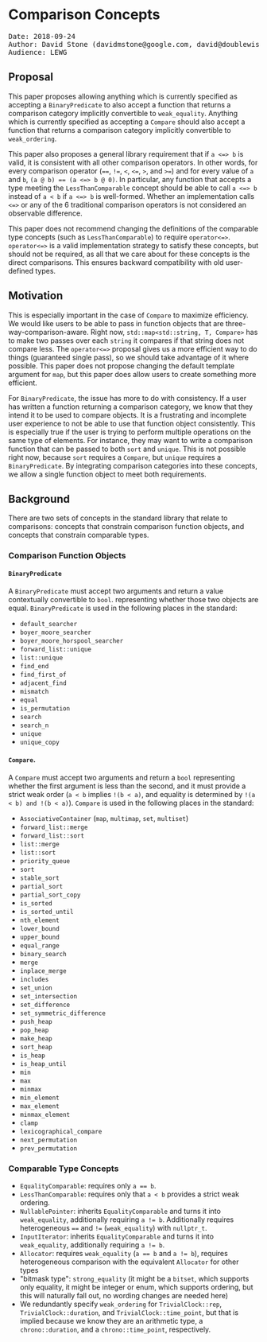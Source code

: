 # Comparison Concepts

<pre>
Date: 2018-09-24
Author: David Stone (&#100;&#97;&#118;&#105;&#100;&#109;&#115;&#116;&#111;&#110;&#101;&#64;&#103;&#111;&#111;&#103;&#108;&#101;&#46;&#99;&#111;&#109;, &#100;&#97;&#118;&#105;&#100;&#64;&#100;&#111;&#117;&#98;&#108;&#101;&#119;&#105;&#115;&#101;&#46;&#110;&#101;&#116;)
Audience: LEWG
</pre>

## Proposal

This paper proposes allowing anything which is currently specified as accepting a `BinaryPredicate` to also accept a function that returns a comparison category implicitly convertible to `weak_equality`. Anything which is currently specified as accepting a `Compare` should also accept a function that returns a comparison category implicitly convertible to `weak_ordering`.

This paper also proposes a general library requirement that if `a <=> b` is valid, it is consistent with all other comparison operators. In other words, for every comparison operator (`==`, `!=`, `<`, `<=`, `>`, and `>=`) and for every value of `a` and `b`, `(a @ b) == (a <=> b @ 0)`. In particular, any function that accepts a type meeting the `LessThanComparable` concept should be able to call `a <=> b` instead of `a < b` if `a <=> b` is well-formed. Whether an implementation calls `<=>` or any of the 6 traditional comparison operators is not considered an observable difference.

This paper does not recommend changing the definitions of the comparable type concepts (such as `LessThanComparable`) to require `operator<=>`. `operator<=>` is a valid implementation strategy to satisfy these concepts, but should not be required, as all that we care about for these concepts is the direct comparisons. This ensures backward compatibility with old user-defined types.

## Motivation

This is especially important in the case of `Compare` to maximize efficiency. We would like users to be able to pass in function objects that are three-way-comparison-aware. Right now, `std::map<std::string, T, Compare>` has to make two passes over each `string` it compares if that string does not compare less. The `operator<=>` proposal gives us a more efficient way to do things (guaranteed single pass), so we should take advantage of it where possible. This paper does not propose changing the default template argument for `map`, but this paper does allow users to create something more efficient.

For `BinaryPredicate`, the issue has more to do with consistency. If a user has written a function returning a comparison category, we know that they intend it to be used to compare objects. It is a frustrating and incomplete user experience to not be able to use that function object consistently. This is especially true if the user is trying to perform multiple operations on the same type of elements. For instance, they may want to write a comparison function that can be passed to both `sort` and `unique`. This is not possible right now, because `sort` requires a `Compare`, but `unique` requires a `BinaryPredicate`. By integrating comparison categories into these concepts, we allow a single function object to meet both requirements.

## Background

There are two sets of concepts in the standard library that relate to comparisons: concepts that constrain comparison function objects, and concepts that constrain comparable types.

### Comparison Function Objects

#### `BinaryPredicate`

A `BinaryPredicate` must accept two arguments and return a value contextually convertible to `bool`. representing whether those two objects are equal. `BinaryPredicate` is used in the following places in the standard:

* `default_searcher`
* `boyer_moore_searcher`
* `boyer_moore_horspool_searcher`
* `forward_list::unique`
* `list::unique`
* `find_end`
* `find_first_of`
* `adjacent_find`
* `mismatch`
* `equal`
* `is_permutation`
* `search`
* `search_n`
* `unique`
* `unique_copy`

#### `Compare`.

 A `Compare` must accept two arguments and return a `bool` representing whether the first argument is less than the second, and it must provide a strict weak order (`a < b` implies `!(b < a)`, and equality is determined by `!(a < b) and !(b < a)`). `Compare` is used in the following places in the standard:

* `AssociativeContainer` (`map`, `multimap`, `set`, `multiset`)
* `forward_list::merge`
* `forward_list::sort`
* `list::merge`
* `list::sort`
* `priority_queue`
* `sort`
* `stable_sort`
* `partial_sort`
* `partial_sort_copy`
* `is_sorted`
* `is_sorted_until`
* `nth_element`
* `lower_bound`
* `upper_bound`
* `equal_range`
* `binary_search`
* `merge`
* `inplace_merge`
* `includes`
* `set_union`
* `set_intersection`
* `set_difference`
* `set_symmetric_difference`
* `push_heap`
* `pop_heap`
* `make_heap`
* `sort_heap`
* `is_heap`
* `is_heap_until`
* `min`
* `max`
* `minmax`
* `min_element`
* `max_element`
* `minmax_element`
* `clamp`
* `lexicographical_compare`
* `next_permutation`
* `prev_permutation`

### Comparable Type Concepts

* `EqualityComparable`: requires only `a == b`.
* `LessThanComparable`: requires only that `a < b` provides a strict weak ordering.
* `NullablePointer`: inherits `EqualityComparable` and turns it into `weak_equality`, additionally requiring `a != b`. Additionally requires heterogeneous `==` and `!=` (`weak_equality`) with `nullptr_t`.
* `InputIterator`: inherits `EqualityComparable` and turns it into `weak_equality`, additionally requiring `a != b`.
* `Allocator`: requires `weak_equality` (`a == b` and `a != b`), requires heterogeneous comparison with the equivalent `Allocator` for other types
* "bitmask type": `strong_equality` (it might be a `bitset`, which supports only equality, it might be integer or enum, which supports ordering, but this will naturally fall out, no wording changes are needed here)
* We redundantly specify `weak_ordering` for `TrivialClock::rep`, `TrivialClock::duration`, and `TrivialClock::time_point`, but that is implied because we know they are an arithmetic type, a `chrono::duration`, and a `chrono::time_point`, respectively.
